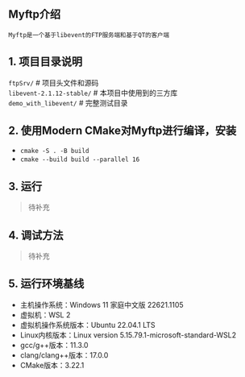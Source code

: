 ## Myftp介绍
    Myftp是一个基于libevent的FTP服务端和基于QT的客户端

## 1. 项目目录说明
`ftpSrv/` #  项目头文件和源码<br>
`libevent-2.1.12-stable/`   # 本项目中使用到的三方库<br>
`demo_with_libevent/`   # 完整测试目录<br>

## 2. 使用Modern CMake对Myftp进行编译，安装
- `cmake -S . -B build`<br>
- `cmake --build build --parallel 16`<br>

## 3. 运行
> 待补充

## 4. 调试方法
> 待补充

## 5. 运行环境基线
- 主机操作系统：Windows 11 家庭中文版 22621.1105
- 虚拟机：WSL 2
- 虚拟机操作系统版本：Ubuntu 22.04.1 LTS
- Linux内核版本：Linux version 5.15.79.1-microsoft-standard-WSL2
- gcc/g++版本：11.3.0
- clang/clang++版本：17.0.0
- CMake版本：3.22.1